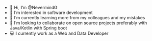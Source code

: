 - 👋 Hi, I’m @NevermindG
- 👀 I’m interested in software development
- 🌱 I’m currently learning more from my colleagues and my mistakes
- 💞️ I’m looking to collaborate on open source projects preferably with Java/Kotlin with Spring boot
- 💻 I currently work as a Web and Data Developer


<!---
NevermindG/NevermindG is a ✨ special ✨ repository because its `README.md` (this file) appears on your GitHub profile.
You can click the Preview link to take a look at your changes.
--->
